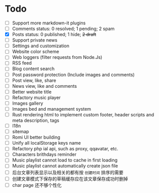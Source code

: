 # Todo

- [ ] Support more markdown-it plugins
- [ ] Comments status: 0 resolved; 1 pending; 2 spam
- [x] Posts status: 0 published; 1 hide; ~~2 draft~~
- [ ] Support private news
- [ ] Settings and customization
- [ ] Website color scheme
- [ ] Web loggers (filter requests from Node.Js)
- [ ] RSS feed
- [ ] Blog content search
- [ ] Post password protection (Include images and comments)
- [ ] Post view, like, share
- [ ] News view, like and comments
- [ ] Better website title
- [ ] Refactory music player
- [ ] Images gallery
- [ ] Images bed and management system
- [ ] Rust rendering html to implement custom footer, header scripts and meta description, tags
- [ ] I18n
- [ ] sitemap
- [ ] Romi UI better building
- [ ] Unify all localStorage keys name
- [ ] Refactory php ial api, such as proxy, qqavatar, etc.
- [ ] Characters brithdays reminder
- [ ] Music playlist cannot load to cache in first loading
- [ ] Music playlist cannot automatically create json file
- [ ] 后台文章列表显示以及相关的都有按 `创建时间` 排序的需要
- [ ] 创建文章模式下保存的草稿缓存应在该文章保存成功时删掉
- [ ] char page 还不够个性化
